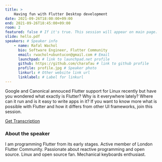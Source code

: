 ```yaml
---
title: >
    Having fun with Flutter Desktop development 
date: 2021-09-26T18:00:00+09:00
end: 2021-09-26T18:45:00+09:00
room: 2
featured: false # If it's true. This session will appear on main page.
slide: hello.pdf
speakers: # Speaker info
    - name: Rafal Wachol
      bio: Software Engineer, Flutter Community
      email: rwachol+ubuntucon@gmail.com # Email
      launchpad: # link to launchpad.net profile
      github: https://github.com/charafau # link to github profile
      profile: profile.jpg # Speaker photo
      linkurl: # Other website link url
      linklabel: # Label for linkurl
---
```

Google and Canonical annouced Flutter support for Linux recently but have you wondered what exactly is Flutter? Why is it everywhere lately? Where can it run and is it easy to write apps in it? If you want to know more what is possible with Flutter and how it differs from other UI frameworks, join this session.

[Get Transcription](./having_fun_with_flutter_desktop_development_script.pdf)

### About the speaker
I am programming Flutter from its early stages. Active member of London Flutter Community. Passionate about reactive programming and open source. Linux and open source fan. Mechanical keyboards enthusiast.